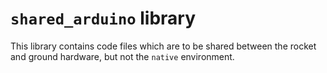 # `shared_arduino` library

This library contains code files which are to be shared between the rocket and ground hardware, but not the `native` 
environment.